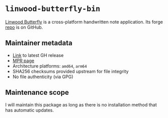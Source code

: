 # `linwood-butterfly-bin`

[Linwood Butterfly](https://butterfly.linwood.dev/) is a cross-platform
handwritten note application.  Its forge [repo](https://github.com/LinwoodDev/Butterfly)
is on GitHub.

## Maintainer metadata
* [Link](https://github.com/LinwoodDev/Butterfly/releases/latest) to latest GH release
* [MPR page](https://mpr.makedeb.org/packages/linwood-butterfly-bin)
* Architecture platforms: `amd64`, `arm64`
* SHA256 checksums provided upstream for file integrity
* No file authenticity (via GPG)

## Maintenance scope

I will maintain this package as long as there is no installation method that has
automatic updates.
